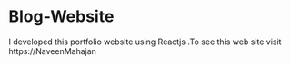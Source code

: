 # Blog-Website
I developed this portfolio website using Reactjs .To see this web site visit https://NaveenMahajan
